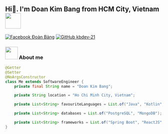 <h2> Hi👋. I'm Doan Kim Bang from HCM City, Vietnam <img src="https://media1.tenor.com/m/3UOMhMRw_9gAAAAC/t%C3%B4i-y%C3%AAu-vi%E1%BB%87t-nam-vi%E1%BB%87t-nam-s%C3%A1ng-ng%E1%BB%9Di.gif" width="50"></h2>


[![Facebook Đoàn Bảng](https://img.shields.io/badge/facebook-blue?logo=facebook)](https://www.facebook.com/profile.php?id=100011902239010)
[![GitHub kbdev-21](https://img.shields.io/badge/github-grey?logo=github)](https://github.com/kbdev-21)
### <img src="https://media.giphy.com/media/VgCDAzcKvsR6OM0uWg/giphy.gif" width="40"> About me

```Java
@Getter
@Setter
@NoArgsConstructor
class Me extends SoftwareEngineer {
    private final String name = "Doan Kim Bang";

    private String location = "Ho Chi Minh City, Vietnam";

    private List<String> favouriteLanguages = List.of("Java", "Kotlin", "Dart");

    private List<String> databases = List.of("PostgreSQL", "MongoDB");

    private List<String> frameworks = List.of("Spring Boot", "ReactJS", "Flutter", "Android Native", "ASP.NET");
}
```
